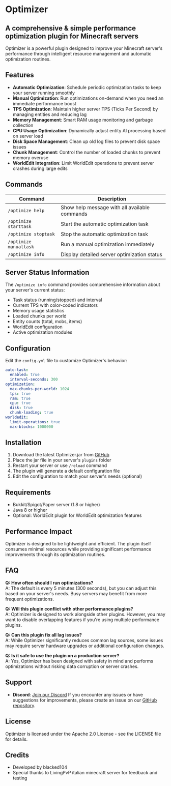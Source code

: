 # Optimizer

## A comprehensive & simple performance optimization plugin for Minecraft servers

Optimizer is a powerful plugin designed to improve your Minecraft server's performance through intelligent resource management and automatic optimization routines.

## Features

- **Automatic Optimization**: Schedule periodic optimization tasks to keep your server running smoothly
- **Manual Optimization**: Run optimizations on-demand when you need an immediate performance boost
- **TPS Optimization**: Maintain higher server TPS (Ticks Per Second) by managing entities and reducing lag
- **Memory Management**: Smart RAM usage monitoring and garbage collection
- **CPU Usage Optimization**: Dynamically adjust entity AI processing based on server load
- **Disk Space Management**: Clean up old log files to prevent disk space issues
- **Chunk Management**: Control the number of loaded chunks to prevent memory overuse
- **WorldEdit Integration**: Limit WorldEdit operations to prevent server crashes during large edits

## Commands

| Command | Description |
|---------|-------------|
| `/optimize help` | Show help message with all available commands |
| `/optimize starttask` | Start the automatic optimization task |
| `/optimize stoptask` | Stop the automatic optimization task |
| `/optimize manualtask` | Run a manual optimization immediately |
| `/optimize info` | Display detailed server optimization status |

## Server Status Information

The `/optimize info` command provides comprehensive information about your server's current status:

- Task status (running/stopped) and interval
- Current TPS with color-coded indicators
- Memory usage statistics
- Loaded chunks per world
- Entity counts (total, mobs, items)
- WorldEdit configuration
- Active optimization modules

## Configuration

Edit the `config.yml` file to customize Optimizer's behavior:

```yaml
auto-task:
  enabled: true
  interval-seconds: 300
optimization:
  max-chunks-per-world: 1024
  tps: true
  ram: true
  cpu: true
  disk: true
  chunk-loading: true
worldedit:
  limit-operations: true
  max-blocks: 1000000
```

## Installation

1. Download the latest Optimizer.jar from [GitHub](https://github.com/binarycodee/optimizer/releases)
2. Place the jar file in your server's `plugins` folder
3. Restart your server or use `/reload` command
4. The plugin will generate a default configuration file
5. Edit the configuration to match your server's needs (optional)

## Requirements

- Bukkit/Spigot/Paper server (1.8 or higher)
- Java 8 or higher
- Optional: WorldEdit plugin for WorldEdit optimization features

## Performance Impact

Optimizer is designed to be lightweight and efficient. The plugin itself consumes minimal resources while providing significant performance improvements through its optimization routines.

## FAQ

**Q: How often should I run optimizations?**  
A: The default is every 5 minutes (300 seconds), but you can adjust this based on your server's needs. Busy servers may benefit from more frequent optimizations.

**Q: Will this plugin conflict with other performance plugins?**  
A: Optimizer is designed to work alongside other plugins. However, you may want to disable overlapping features if you're using multiple performance plugins.

**Q: Can this plugin fix all lag issues?**  
A: While Optimizer significantly reduces common lag sources, some issues may require server hardware upgrades or additional configuration changes.

**Q: Is it safe to use the plugin on a production server?**  
A: Yes, Optimizer has been designed with safety in mind and performs optimizations without risking data corruption or server crashes.

## Support
- **Discord**: [Join our Discord](https://discord.gg/BsYQhyv99j)
If you encounter any issues or have suggestions for improvements, please create an issue on our [GitHub repository](https://github.com/binarycodee/optimizer/issues).

## License

Optimizer is licensed under the Apache 2.0 License - see the LICENSE file for details.

## Credits

- Developed by blacked104
- Special thanks to LivingPvP italian minecraft server for feedback and testing
